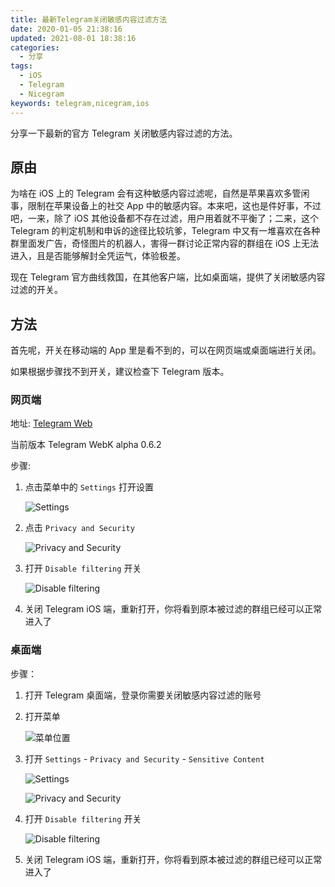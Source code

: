 ```yaml
---
title: 最新Telegram关闭敏感内容过滤方法
date: 2020-01-05 21:38:16
updated: 2021-08-01 18:38:16
categories:
  - 分享
tags:
  - iOS
  - Telegram
  - Nicegram
keywords: telegram,nicegram,ios
---
```


分享一下最新的官方 Telegram 关闭敏感内容过滤的方法。

<!--more-->

## 原由

为啥在 iOS 上的 Telegram 会有这种敏感内容过滤呢，自然是苹果喜欢多管闲事，限制在苹果设备上的社交 App 中的敏感内容。本来吧，这也是件好事，不过吧，一来，除了 iOS 其他设备都不存在过滤，用户用着就不平衡了；二来，这个 Telegram 的判定机制和申诉的途径比较坑爹，Telegram 中又有一堆喜欢在各种群里面发广告，奇怪图片的机器人，害得一群讨论正常内容的群组在 iOS 上无法进入，且是否能够解封全凭运气，体验极差。

现在 Telegram 官方曲线救国，在其他客户端，比如桌面端，提供了关闭敏感内容过滤的开关。

## 方法

首先呢，开关在移动端的 App 里是看不到的，可以在网页端或桌面端进行关闭。

如果根据步骤找不到开关，建议检查下 Telegram 版本。

### 网页端

地址: [Telegram Web](https://web.telegram.org/k/)

当前版本 Telegram WebK alpha 0.6.2

步骤:

1. 点击菜单中的 `Settings` 打开设置

   ![Settings](https://img.iszy.xyz/20210802093233.png)

2. 点击 `Privacy and Security`

   ![Privacy and Security](https://img.iszy.xyz/20210802093803.png)

3. 打开 `Disable filtering` 开关

   ![Disable filtering](https://img.iszy.xyz/20210802093917.png)

4. 关闭 Telegram iOS 端，重新打开，你将看到原本被过滤的群组已经可以正常进入了

### 桌面端

步骤：

1. 打开 Telegram 桌面端，登录你需要关闭敏感内容过滤的账号

2. 打开菜单

   ![菜单位置](https://img.iszy.xyz/20210620194729.png)

3. 打开 `Settings` - `Privacy and Security` - `Sensitive Content`

   ![Settings](https://img.iszy.xyz/20210620194935.png)

   ![Privacy and Security](https://img.iszy.xyz/20210620195102.png)

4. 打开 `Disable filtering` 开关

   ![Disable filtering](https://img.iszy.xyz/20210620195246.png)

5. 关闭 Telegram iOS 端，重新打开，你将看到原本被过滤的群组已经可以正常进入了
